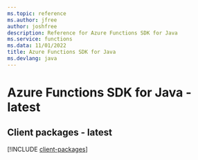 ```yaml
---
ms.topic: reference
ms.author: jfree
author: joshfree
description: Reference for Azure Functions SDK for Java
ms.service: functions
ms.data: 11/01/2022
title: Azure Functions SDK for Java
ms.devlang: java
---
```

# Azure Functions SDK for Java - latest

## Client packages - latest
[!INCLUDE [client-packages](functions-client-index.md)]